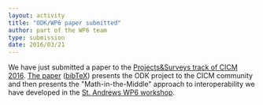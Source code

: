 ```yaml
---
layout: activity
title: "ODK/WP6 paper submitted"
author: part of the WP6 team
type: submission
date: 2016/03/21
---
```

We have just submitted a paper to the
[Projects&Surveys track of CICM 2016](http://www.cicm-conference.org/2016/cicm.php?event=surveys&menu=general). [The
paper](https://github.com/OpenDreamKit/OpenDreamKit/blob/master/WP6/CICM2016/submission.pdf)
([bibTeX](https://github.com/OpenDreamKit/OpenDreamKit/blob/master/publications.bib)) presents the ODK project to the CICM community and then presents the
"Math-in-the-Middle" approach to interoperability we have developed in the
[St. Andrews WP6 workshop](http://opendreamkit.org/2015/12/08/WP6StAndrewsMeeting/).
